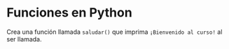 # Funciones en Python

Crea una función llamada `saludar()` que imprima `¡Bienvenido al curso!` al ser llamada.